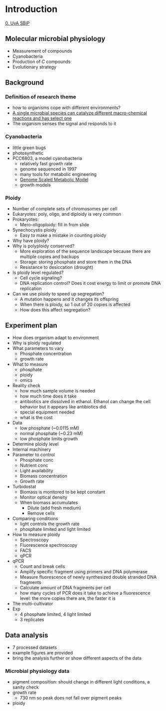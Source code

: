 # Introduction

[0. UvA SBiP](Biology/UvA%20Systems%20Biology%20in%20Practice/0.%20UvA%20SBiP.md)

## Molecular microbial physiology

- Measurement of compounds
- Cyanobacteria
- Production of $C$ compounds
- Evolutionary strategy

## Background

### Definition of research theme

- how to organisms cope with different environments?
- [A single microbial species can catalyze different macro-chemical reactions and has select one](Biology/VU%20Basic%20Models%20of%20Biological%20Networks/13.%20VU%20BMBN%20Phenomenological%20Models%20for%20Ecology%20and%20Cell%20Biology.md#A%20single%20microbial%20species%20can%20catalyze%20different%20macro-chemical%20reactions%20and%20has%20select%20one)
- The organism senses the signal and responds to it

### Cyanobacteria

- little green bugs
- photosynthetic
- PCC6803, a model cyanobacteria
	- relatively fast growth rate
	- genome sequenced in 1997
	- many tools for metabolic engineering
	- [Genome Scaled Metabolic Model](LCMS/Genome%20Scaled%20Metabolic%20Model.md)
	- growth models

### Ploidy

- Number of complete sets of chromosomes per cell
- Eukaryotes: poly, oligo, and diploidy is very common
- Prokaryotes:
	- Mero-oligoploidy: fill in from slide
- Synechocystis ploidy
	- Easy to make a mistake in counting ploidy
- Why have ploidy?
- Why is polyploidy conserved?
	- More exploration of the sequence landscape because there are multiple copies and backups
	- Storage: storing phosphate and store them in the DNA
	- Resistance to desiccation (drought)
- Is ploidy level regulated?
	- Cell cycle signaling?
	- DNA replication control? Does it cost energy to limit or promote DNA replication
- Can we use ploidy to speed up segregation?
	- A mutation happens and it changes its offspring
	- When there is ploidy, so 1 out of 20 copies is affected
	- How does this affect segregation?

## Experiment plan

- How does organism adapt to environment
- Why is ploidy regulated
- What parameters to vary
	- Phosphate concentration
	- growth rate
- What to measure
	- phosphate
	- ploidy
	- omics
- Reality check
	- how much sample volume is needed
	- how much time does it take
	- antibiotics are dissolved in ethanol. Ethanol can change the cell behavior but it appears like antibiotics did.
	- special equipment needed
	- what is the cost
- Data
	- low phosphate (~0.0115 mM)
	- normal phosphate (~0.23 mM)
	- low phosphate limits growth
- Determine ploidy level
- Internal machinery
- Parameter to control
	- Phosphate conc
	- Nutrient conc
	- Light availability
	- Biomass concentration
	- Growth rate
- Turbidostat
	- Biomass is monitored to be kept constant
	- Monitor optical density
	- When biomass accumulates
		- Dilute (add fresh medium)
		- Remove cells
- Comparing conditions
	- light controls the growth rate
	- phosphate limited and light limited
- How to measure ploidy
	- Spectroscopy
	- Fluorescence spectroscopy
	- FACS
	- qPCR
- qPCR
	- Count and break cells
	- Amplify specific fragment using primers and DNA polymerase
	- Measure fluorescence of newly synthesized double stranded DNA fragments
	- Calculate amount of DNA fragments per cell
	- how many cycles of PCR does it take to achieve a fluorescence level: the more copies there are, the faster it is
- The multi-cultivator
- Exp
	- 4 phosphate limited, 4 light limited
	- 3 replicates

## Data analysis

- 7 processed datasets
- example figures are provided
- bring the analysis further or show different aspects of the data

### Microbial physiology data

- pigment composition: should change in different light conditions, a sanity check
- growth rate
	- 730 nm so peak does not fall over pigment peaks
- ploidy